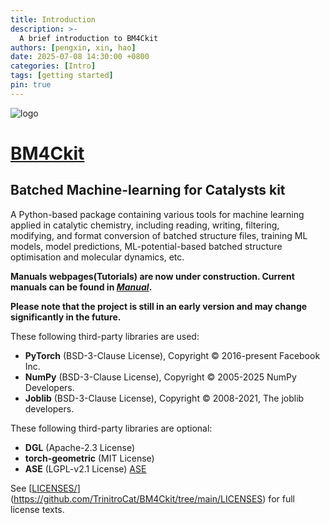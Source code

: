 ```yaml
---
title: Introduction
description: >-
  A brief introduction to BM4Ckit
authors: [pengxin, xin, hao]
date: 2025-07-08 14:30:00 +0800
categories: [Intro]
tags: [getting started]
pin: true
---
```


![logo](https://raw.githubusercontent.com/TrinitroCat/BM4Ckit/main/logo.png)

# [BM4Ckit](https://github.com/TrinitroCat/BM4Ckit)
## Batched Machine-learning for Catalysts kit
A Python-based package containing various tools for machine learning applied in catalytic chemistry, 
including reading, writing, filtering, modifying, and format conversion of batched structure files, training ML models, model predictions, ML-potential-based batched structure optimisation and molecular dynamics, etc.

**Manuals webpages(Tutorials) are now under construction. Current manuals can be found in *[Manual](https://github.com/TrinitroCat/BM4Ckit/tree/main/Manual "Examples and templates")*.**

**Please note that the project is still in an early version and may change significantly in the future.**

These following third-party libraries are used:
- **PyTorch** (BSD-3-Clause License), Copyright © 2016-present Facebook Inc.  
- **NumPy** (BSD-3-Clause License), Copyright © 2005-2025 NumPy Developers.
- **Joblib** (BSD-3-Clause License), Copyright © 2008-2021, The joblib developers.

These following third-party libraries are optional:
- **DGL** (Apache-2.3 License)
- **torch-geometric** (MIT License)
- **ASE** (LGPL-v2.1 License) [ASE](https://gitlab.com/ase/ase/-/tree/master?ref_type=heads)

See [[LICENSES/](LICENSES/)](https://github.com/TrinitroCat/BM4Ckit/tree/main/LICENSES) for full license texts.
